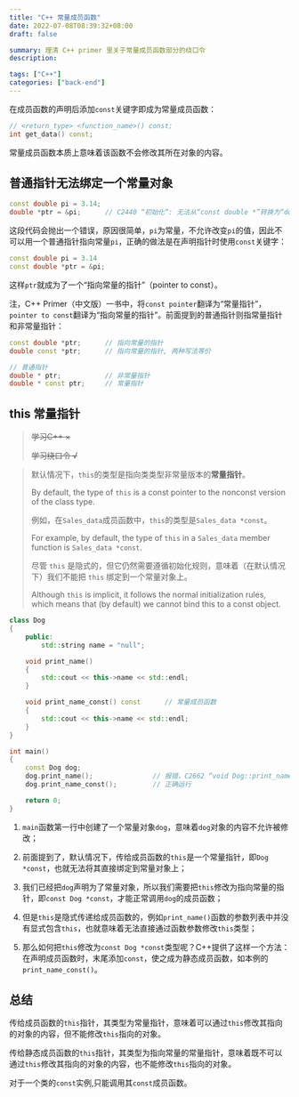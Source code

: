 ```yaml
---
title: "C++ 常量成员函数"
date: 2022-07-08T08:39:32+08:00
draft: false

summary: 理清 C++ primer 里关于常量成员函数部分的绕口令
description:

tags: ["C++"]
categories: ["back-end"]
---
```


在成员函数的声明后添加`const`关键字即成为常量成员函数：

```Cpp
// <return_type> <function_name>() const;
int get_data() const;
```

常量成员函数本质上意味着该函数不会修改其所在对象的内容。

## 普通指针无法绑定一个常量对象

```Cpp
const double pi = 3.14;
double *ptr = &pi;      // C2440 “初始化”: 无法从“const double *”转换为“double *”
```

这段代码会抛出一个错误，原因很简单，`pi`为常量，不允许改变`pi`的值，因此不可以用一个普通指针指向常量`pi`，正确的做法是在声明指针时使用`const`关键字：

```Cpp
const double pi = 3.14
const double *ptr = &pi;
```

这样`ptr`就成为了一个“指向常量的指针”（pointer to const）。

注，C++ Primer（中文版）一书中，将`const pointer`翻译为“常量指针”，`pointer to const`翻译为“指向常量的指针”。前面提到的普通指针则指常量指针和非常量指针：

```Cpp
const double *ptr;      // 指向常量的指针
double const *ptr;      // 指向常量的指针, 两种写法等价

// 普通指针
double * ptr;           // 非常量指针
double * const ptr;     // 常量指针
```

## this 常量指针

> ~~学习C++ ×~~
>
> ~~学习绕口令 √~~

> 默认情况下，`this`的类型是指向类类型非常量版本的**常量指针**。
>
> By default, the type of `this` is a const pointer to the nonconst version of the class type.
>
> 例如，在`Sales_data`成员函数中，`this`的类型是`Sales_data *const`。
>
> For example, by default, the type of `this` in a `Sales_data` member function is `Sales_data *const`.
>
> 尽管 `this` 是隐式的，但它仍然需要遵循初始化规则，意味着（在默认情况下）我们不能把 `this` 绑定到一个常量对象上。
>
> Although `this` is implicit, it follows the normal initialization rules, which means that (by default) we cannot bind this to a const object.

```Cpp
class Dog
{
    public:
        std::string name = "null";

    void print_name()
    {
        std::cout << this->name << std::endl;
    }

    void print_name_const() const      // 常量成员函数
    {
        std::cout << this->name << std::endl;
    }
}

int main()
{
    const Dog dog;
    dog.print_name();               // 报错，C2662 “void Dog::print_name(void)”: 不能将“this”指针从“const Dog”转换为“Dog &”
    dog.print_name_const();         // 正确运行

    return 0;
}
```

1. `main`函数第一行中创建了一个常量对象`dog`，意味着`dog`对象的内容不允许被修改；

2. 前面提到了，默认情况下，传给成员函数的`this`是一个常量指针，即`Dog *const`，也就无法将其直接绑定到常量对象上；

3. 我们已经把`dog`声明为了常量对象，所以我们需要把`this`修改为指向常量的指针，即`const Dog *const`，才能正常调用`dog`的成员函数；

4. 但是`this`是隐式传递给成员函数的，例如`print_name()`函数的参数列表中并没有显式包含`this`，也就意味着无法直接通过函数参数修改`this`类型；

5. 那么如何把`this`修改为`const Dog *const`类型呢？C++提供了这样一个方法：在声明成员函数时，末尾添加`const`，使之成为静态成员函数，如本例的`print_name_const()`。

## 总结

传给成员函数的`this`指针，其类型为常量指针，意味着可以通过`this`修改其指向的对象的内容，但不能修改`this`指向的对象。

传给静态成员函数的`this`指针，其类型为指向常量的常量指针，意味着既不可以通过`this`修改其指向的对象的内容，也不能修改`this`指向的对象。

对于一个类的`const`实例,只能调用其`const`成员函数。
